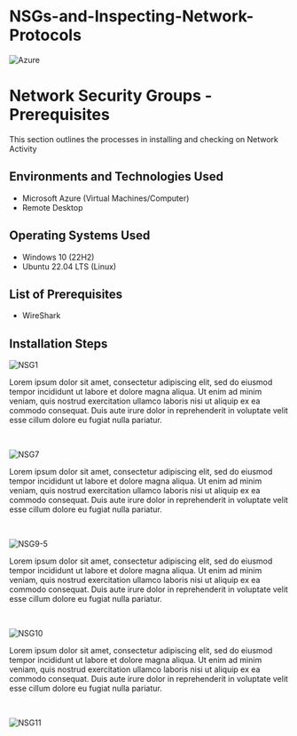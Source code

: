 # NSGs-and-Inspecting-Network-Protocols
<p align="center">

  ![Azure](https://github.com/user-attachments/assets/6f70d6b9-e903-427b-b200-efcf8e5bc098)

</p>

<h1>Network Security Groups - Prerequisites</h1>
This section outlines the processes in installing and checking on Network Activity <br />


<h2>Environments and Technologies Used</h2>

- Microsoft Azure (Virtual Machines/Computer)
- Remote Desktop

<h2>Operating Systems Used </h2>

- Windows 10</b> (22H2)
- Ubuntu 22.04 LTS</b> (Linux)

<h2>List of Prerequisites</h2>

- WireShark


  
<h2>Installation Steps</h2>

<p>

![NSG1](https://github.com/user-attachments/assets/814fe247-3bc8-423e-b42c-7e927f8e62da)


</p>
<p>
Lorem ipsum dolor sit amet, consectetur adipiscing elit, sed do eiusmod tempor incididunt ut labore et dolore magna aliqua. Ut enim ad minim veniam, quis nostrud exercitation ullamco laboris nisi ut aliquip ex ea commodo consequat. Duis aute irure dolor in reprehenderit in voluptate velit esse cillum dolore eu fugiat nulla pariatur.
</p>
<br />

<p>

![NSG7](https://github.com/user-attachments/assets/e160d5ed-b661-42d7-8624-588926338106)


</p>
<p>
Lorem ipsum dolor sit amet, consectetur adipiscing elit, sed do eiusmod tempor incididunt ut labore et dolore magna aliqua. Ut enim ad minim veniam, quis nostrud exercitation ullamco laboris nisi ut aliquip ex ea commodo consequat. Duis aute irure dolor in reprehenderit in voluptate velit esse cillum dolore eu fugiat nulla pariatur.
</p>
<br />

<p>

![NSG9-5](https://github.com/user-attachments/assets/9ea85e41-c476-446f-b7cb-2205727982e4)


</p>
<p>
Lorem ipsum dolor sit amet, consectetur adipiscing elit, sed do eiusmod tempor incididunt ut labore et dolore magna aliqua. Ut enim ad minim veniam, quis nostrud exercitation ullamco laboris nisi ut aliquip ex ea commodo consequat. Duis aute irure dolor in reprehenderit in voluptate velit esse cillum dolore eu fugiat nulla pariatur.
</p>
<br />

<p>

![NSG10](https://github.com/user-attachments/assets/bf930805-75a3-4e5d-97b1-51fe58cbf391)

</p>
<p>
Lorem ipsum dolor sit amet, consectetur adipiscing elit, sed do eiusmod tempor incididunt ut labore et dolore magna aliqua. Ut enim ad minim veniam, quis nostrud exercitation ullamco laboris nisi ut aliquip ex ea commodo consequat. Duis aute irure dolor in reprehenderit in voluptate velit esse cillum dolore eu fugiat nulla pariatur.
</p>
<br />

![NSG11](https://github.com/user-attachments/assets/780fa656-d5d7-4f4e-b2c9-bdf1ddee85c4)

